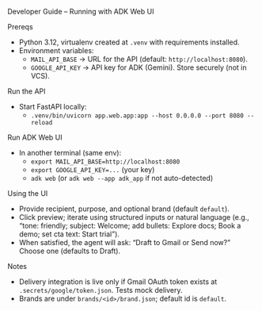 Developer Guide – Running with ADK Web UI

Prereqs
- Python 3.12, virtualenv created at `.venv` with requirements installed.
- Environment variables:
  - `MAIL_API_BASE` → URL for the API (default: `http://localhost:8080`).
  - `GOOGLE_API_KEY` → API key for ADK (Gemini). Store securely (not in VCS).

Run the API
- Start FastAPI locally:
  - `.venv/bin/uvicorn app.web.app:app --host 0.0.0.0 --port 8080 --reload`

Run ADK Web UI
- In another terminal (same env):
  - `export MAIL_API_BASE=http://localhost:8080`
  - `export GOOGLE_API_KEY=...` (your key)
  - `adk web` (or `adk web --app adk_app` if not auto-detected)

Using the UI
- Provide recipient, purpose, and optional brand (default `default`).
- Click preview; iterate using structured inputs or natural language (e.g., “tone: friendly; subject: Welcome; add bullets: Explore docs; Book a demo; set cta text: Start trial”).
- When satisfied, the agent will ask: “Draft to Gmail or Send now?” Choose one (defaults to Draft).

Notes
- Delivery integration is live only if Gmail OAuth token exists at `.secrets/google/token.json`. Tests mock delivery.
- Brands are under `brands/<id>/brand.json`; default id is `default`.
